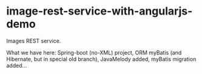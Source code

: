 # image-rest-service-with-angularjs-demo
Images REST service. 

What we have here: Spring-boot (no-XML) project, ORM myBatis (and Hibernate, but in special old branch), JavaMelody added, myBatis migration added...
